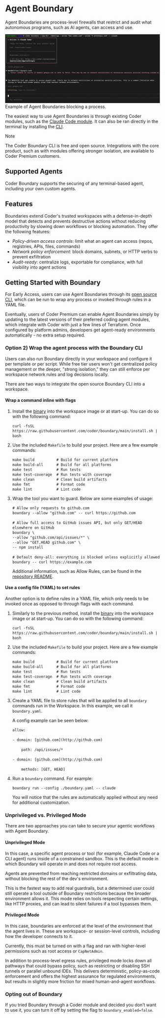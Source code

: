 # Agent Boundary

Agent Boundaries are process-level firewalls that restrict and audit what autonomous programs, such as AI agents, can access and use.

![Screenshot of Agent Boundaries blocking a process](image.png)Example of Agent Boundaries blocking a process.

The easiest way to use Agent Boundaries is through existing Coder modules, such as the [Claude Code module](https://registry.coder.com/modules/coder/claude-code). It can also be ran directly in the terminal by installing the [CLI](https://github.com/coder/boundary).

> [!NOTE]
> The Coder Boundary CLI is free and open source. Integrations with the core product, such as with modules offering stronger isolation, are available to Coder Premium customers.

## Supported Agents

Coder Boundary supports the securing of any terminal-based agent, including your own custom agents.

## Features

Boundaries extend Coder's trusted workspaces with a defense-in-depth model that detects and prevents destructive actions without reducing productivity by slowing down workflows or blocking automation. They offer the following features:

- _Policy-driven access controls_: limit what an agent can access (repos, registries, APIs, files, commands)
- _Network policy enforcement_: block domains, subnets, or HTTP verbs to prevent exfiltration
- _Audit-ready_: centralize logs, exportable for compliance, with full visibility into agent actions



## Getting Started with Boundary

For Early Access, users can use Agent Boundaries through its [open source CLI](https://github.com/coder/boundary), which can be run to wrap any process or invoked through rules in a YAML file.

Eventually, users of Coder Premium can enable Agent Boundaries simply by updating to the latest versions of their preferred coding agent modules, which integrate with Coder with just a few lines of Terraform. Once configured by platform admins, developers get agent-ready environments automatically - no extra setup required.




### Option 2) Wrap the agent process with the Boundary CLI

Users can also run Boundary directly in your workspace and configure it per template or per script. While free tier users won't get centralized policy management or the deeper, "strong isolation," they can still enforce per workspace network rules and log decisions locally.

There are two ways to integrate the open source Boundary CLI into a workspace.

#### Wrap a command inline with flags

1. Install the [binary](https://github.com/coder/boundary) into the workspace image or at start-up. You can do so with the following command:

    ```hcl
    curl -fsSL https://raw.githubusercontent.com/coder/boundary/main/install.sh | bash
    ```

1. Use the included `Makefile` to build your project. Here are a few example commands:

    ```hcl
    make build          # Build for current platform
    make build-all      # Build for all platforms
    make test           # Run tests
    make test-coverage  # Run tests with coverage
    make clean          # Clean build artifacts
    make fmt            # Format code
    make lint           # Lint code
    ```
1. Wrap the tool you want to guard. Below are some examples of usage:

    ```hcl
    # Allow only requests to github.com
    boundary --allow "github.com" -- curl https://github.com

    # Allow full access to GitHub issues API, but only GET/HEAD elsewhere on GitHub
    boundary \
    --allow "github.com/api/issues/*" \
    --allow "GET,HEAD github.com" \
    -- npm install

    # Default deny-all: everything is blocked unless explicitly allowed
    boundary -- curl https://example.com
    ```

    Additional information, such as Allow Rules, can be found in the [repository README](https://github.com/coder/boundary).

#### Use a config file (YAML) to set rules

Another option is to define rules in a YAML file, which only needs to be invoked once as opposed to through flags with each command.

1. Similarly to the previous method, install the [binary](https://github.com/coder/boundary) into the workspace image or at start-up. You can do so with the following command:

    ```hcl
    curl -fsSL https://raw.githubusercontent.com/coder/boundary/main/install.sh | bash
    ```
1. Use the included `Makefile` to build your project. Here are a few example commands:

    ```hcl
    make build          # Build for current platform
    make build-all      # Build for all platforms
    make test           # Run tests
    make test-coverage  # Run tests with coverage
    make clean          # Clean build artifacts
    make fmt            # Format code
    make lint           # Lint code
    ```
1. Create a YAML file to store rules that will be applied to all `boundary` commands run in the Workspace. In this example, we call it `boundary.yaml`.

    A config example can be seen below:

    ```hcl
    allow:

    - domain: [github.com](http://github.com)
        
        path: /api/issues/*
        
    - domain: [github.com](http://github.com)
        
        methods: [GET, HEAD]
    ```
1. Run a `boundary` command. For example: 
    
    ```hcl
    boundary run --config ./boundary.yaml -- claude
    ```

    You will notice that the rules are automatically applied without any need for additional customization.

### Unprivileged vs. Privileged Mode

There are two approaches you can take to secure your agentic workflows with Agent Boundary.  

#### Unprivileged Mode

In this case, a specific agent process or tool (for example, Claude Code or a CLI agent) runs inside of a constrained sandbox. This is the default mode in which Boundary will operate in and does not require root access.  

Agents are prevented from reaching restricted domains or exfiltrating data, without blocking the rest of the dev's environment.  

This is the fastest way to add real guardrails, but a determined user could still operate a tool outside of Boundary restrictions because the broader environment allows it. This mode relies on tools respecting certain settings, like HTTP proxies, and can lead to silent failures if a tool bypasses them.   

#### Privileged Mode

In this case, boundaries are enforced at the level of the environment that the agent lives in. These are workspace- or session-level controls, including how the developer connects to it.  

Currently, this must be turned on with a flag and ran with higher-level permissions such as root access or `CapNetAdmin`.  

In addition to process-level egress rules, privileged mode locks down all pathways that could bypass policy, such as restricting or disabling SSH tunnels or parallel unbound IDEs. This delivers deterministic, policy-as-code enforcement and offers the highest assurance for regulated environments, but results in slightly more friction for mixed human-and-agent workflows.  

### Opting out of Boundary

If you tried Boundary through a Coder module and decided you don't want to use it, you can turn it off by setting the flag to `boundary_enabled=false`.  
